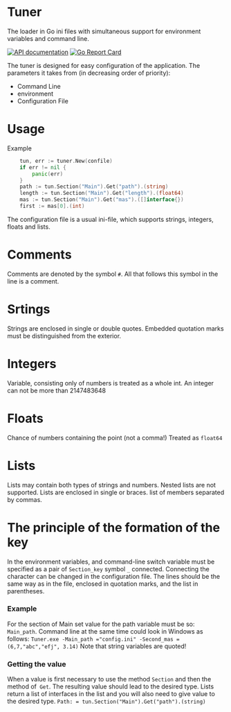 # Tuner
The loader in Go ini files with simultaneous support for environment variables and command line.

[![API documentation](https://godoc.org/github.com/claygod/tuner?status.svg)](https://godoc.org/github.com/claygod/tuner)
[![Go Report Card](https://goreportcard.com/badge/github.com/claygod/tuner)](https://goreportcard.com/report/github.com/claygod/tuner)

The tuner is designed for easy configuration of the application.
The parameters it takes from (in decreasing order of priority):
- Command Line
- environment
- Configuration File

# Usage

Example

```Go
	tun, err := tuner.New(confile)
	if err != nil {
		panic(err)
	}
	path := tun.Section("Main").Get("path").(string)
	length := tun.Section("Main").Get("length").(float64)
	mas := tun.Section("Main").Get("mas").([]interface{})
	first := mas[0].(int)
 ```
 
 The configuration file is a usual ini-file, which supports strings, integers, floats and lists.
 
# Comments
Comments are denoted by the symbol `#`. All that follows this symbol in the line is a comment.

# Srtings
Strings are enclosed in single or double quotes. Embedded quotation marks must be distinguished from the exterior.

# Integers
Variable, consisting only of numbers is treated as a whole int. An integer can not be more than 2147483648

# Floats
Chance of numbers containing the point (not a comma!) Treated as `float64`

# Lists
Lists may contain both types of strings and numbers. Nested lists are not supported. Lists are enclosed in single or braces. list of members separated by commas.

# The principle of the formation of the key
In the environment variables, and command-line switch variable must be specified as a pair of `Section_key` symbol `_` connected. Connecting the character can be changed in the configuration file. The lines should be the same way as in the file, enclosed in quotation marks, and the list in parentheses.

### Example
For the section of Main set value for the path variable must be so: `Main_path`. Command line at the same time could look in Windows as follows:
`Tuner.exe -Main_path ="config.ini" -Second_mas = (6,7,"abc","efj", 3.14)`
Note that string variables are quoted!

### Getting the value
When a value is first necessary to use the method `Section` and then the method of` Get`. The resulting value should lead to the desired type. Lists return a list of interfaces in the list and you will also need to give value to the desired type.
`Path: = tun.Section("Main").Get("path").(string)`
  


